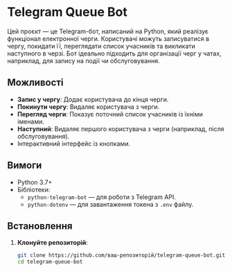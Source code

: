 
# Telegram Queue Bot

Цей проєкт — це Telegram-бот, написаний на Python, який реалізує функціонал електронної черги. Користувачі можуть записуватися в чергу, покидати її, переглядати список учасників та викликати наступного в черзі. Бот ідеально підходить для організації черг у чатах, наприклад, для запису на події чи обслуговування.

## Можливості

- **Запис у чергу**: Додає користувача до кінця черги.
- **Покинути чергу**: Видаляє користувача з черги.
- **Перегляд черги**: Показує поточний список учасників із їхніми іменами.
- **Наступний**: Видаляє першого користувача з черги (наприклад, після обслуговування).
- Інтерактивний інтерфейс із кнопками.

## Вимоги

- Python 3.7+
- Бібліотеки:
  - `python-telegram-bot` — для роботи з Telegram API.
  - `python-dotenv` — для завантаження токена з `.env` файлу.

## Встановлення

1. **Клонуйте репозиторій**:
   ```bash
   git clone https://github.com/ваш-репозиторій/telegram-queue-bot.git
   cd telegram-queue-bot
   ```
